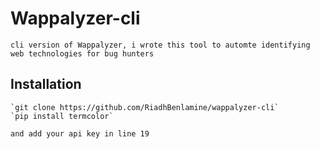 # Wappalyzer-cli
	cli version of Wappalyzer, i wrote this tool to automte identifying web technologies for bug hunters

## Installation 

	`git clone https://github.com/RiadhBenlamine/wappalyzer-cli`
	`pip install termcolor`

	and add your api key in line 19
